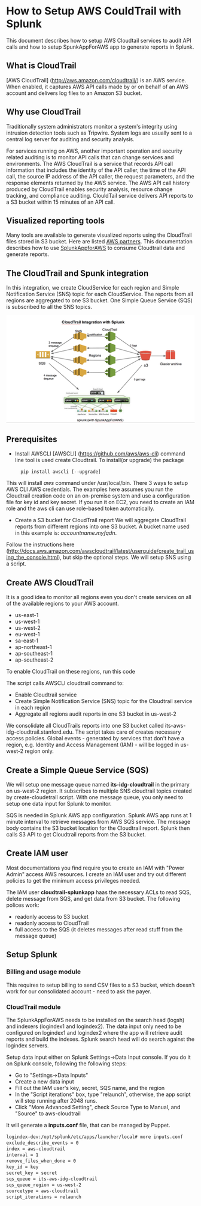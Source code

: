 # How to Setup AWS CouldTrail with Splunk

This document describes how to setup AWS Cloudtail services to audit API calls and how to setup SpunkAppForAWS app to generate reports in Splunk.

## What is CloudTrail
[AWS CloudTrail] (http://aws.amazon.com/cloudtrail/) is an AWS service. When enabled, it captures AWS API calls made by or on behalf of an AWS account and delivers log files to an Amazon S3 bucket. 

## Why use CloudTrail
Traditionally system administrators monitor a system's integrity using intrusion detection tools such as Tripwire. System logs are usually sent to 
a central log server for auditing and security analysis.

For services running on AWS, another important operation and security related auditing is to monitor API calls that can change services and environments. 
The AWS CloudTrail is a service that records API call information that includes the identity of the API caller, the time of the API call, the source IP address of the API caller, the request parameters, and the response elements returned by the AWS service. The AWS API call history produced by CloudTrail enables security analysis, resource change tracking, and compliance auditing. ClouldTail service delivers API reports to a S3 bucket within 15 
minutes of an API call. 

## Visualized reporting tools
Many tools are available to generate visualized reports using the CloudTrail files stored in S3 bucket. Here are listed 
[AWS partners](http://aws.amazon.com/cloudtrail/partners/). This documentation describes how to use [SplunkAppforAWS](http://apps.splunk.com/app/1274/) to consume Cloudtrail data and generate reports. 

## The CloudTrail and Spunk integration

In this integration, we create CloudService for each region and Simple Notification Service (SNS) topic for each CloudService. The reports from all regions are aggregated to one S3 bucket. One Simple Queue Service (SQS) is subscribed to all the SNS topics. 

![](./images/splunk-aws-integration.png)

## Prerequisites

* Install AWSCLI
[AWSCLI] (https://github.com/aws/aws-cli) command line tool is used create Cloudtrail. To install(or upgrade) the package

        pip install awscli [--upgrade]

This will install _aws_ command under /usr/local/bin. There 3 ways to setup AWS CLI AWS credentials. The examples here assumes you run the Cloudtrail creation code on an on-premise system and use a configuration file for key id and key secret. If you run it on EC2, you need to create an IAM role and
the aws cli can use role-based token automatically.

* Create a S3 bucket for CloudTrail report
We will aggregate CloudTrail reports from different regions into one S3 bucket. A bucket name used in this example is:
_accountname.myfqdn_. 

Follow the instructions here (http://docs.aws.amazon.com/awscloudtrail/latest/userguide/create_trail_using_the_console.html), but skip the optional steps. We will setup SNS using a script. 

## Create AWS CloudTrail

It is a good idea to monitor all regions even you don't create services on all of the available regions to your AWS account.

* us-east-1
* us-west-1
* us-west-2
* eu-west-1
* sa-east-1
* ap-northeast-1
* ap-southeast-1	
* ap-southeast-2

To enable CloudTrail on these regions, run this code 

The script calls AWSCLI cloudtrail command to:

* Enable Cloudtrail service
* Create Simple Notification Service (SNS) topic for the Cloudtrail service in each region
* Aggregate all regions audit reports in one S3 bucket in us-west-2

We consolidate all CloudTrails reports into one S3 bucket called its-aws-idg-cloudtrail.stanford.edu. The script takes care of creates necessary access policies. Global events - generated by services that don't have a region, e.g. Identity and Access Management (IAM) - will be logged in us-west-2 region only.

## Create a Simple Queue Service (SQS) 

We will setup one message queue named __its-idg-cloudtrail__ in the primary on us-west-2 region. It subscribes to multiple SNS cloudtrail topics created by create-cloudetrail script.  With one message queue, you only need to setup one data input for Splunk to monitor. 

SQS is needed in Splunk AWS app configuration. Splunk AWS app runs at 1 minute interval to retrieve messages from AWS SQS service. The message body contains the S3 bucket location for the Cloudtrail report. Splunk then calls S3 API to get Cloudtrail reports from the S3 bucket.

## Create IAM user

Most documentations you find require you to create an IAM with "Power Admin" access AWS resources. I create an IAM user and try out different policies to get the minimum access privileges needed.

The IAM user __cloudtrail-splunkapp__  haas the necessary ACLs to read SQS, delete message from SQS, and get data from S3 bucket. The following polices work:

* readonly access to S3 bucket
* readonly access to CloudTrail
* full access to the SQS (it deletes messages after read stuff from the message queue)

## Setup Splunk

### Billing and usage module

This requires to setup billing to send CSV files to a S3 bucket, which doesn't work for our consolidated account - need to ask the payer.

### CloudTrail module

The SplunkAppForAWS needs to be installed on the search head (logsh) and indexers (logindex1 and logindex2). The data input only need to be configured on logindex1 and logindex2 where the app will retrieve audit reports and build the indexes. Splunk search head will do search against the logindex servers. 

Setup data input either on Splunk Settings->Data Input console. If you do it on Splunk console, following the following steps:

* Go to "Settings->Data Inputs" 
* Create a new data input
* Fill out the IAM user's key, secret, SQS name, and the region
* In the "Script iterations" box, type "relaunch", otherwise, the app script will stop running after 2048 runs.
* Click "More Advanced Setting", check Source Type to Manual, and "Source" to aws-cloudtrail

It will generate a __inputs.conf__ file, that can be managed by Puppet.

    logindex-dev:/opt/splunk/etc/apps/launcher/local# more inputs.conf 
    exclude_describe_events = 0
	index = aws-cloudtrail
	interval = 1
	remove_files_when_done = 0
	key_id = key
	secret_key = secret
	sqs_queue = its-aws-idg-cloudtrail
	sqs_queue_region = us-west-2
	sourcetype = aws-cloudtrail
	script_iterations = relaunch

 